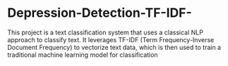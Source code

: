 # Depression-Detection-TF-IDF-
This project is a text classification system that uses a classical NLP approach to classify text. It leverages TF-IDF (Term Frequency-Inverse Document Frequency) to vectorize text data, which is then used to train a traditional machine learning model for classification
